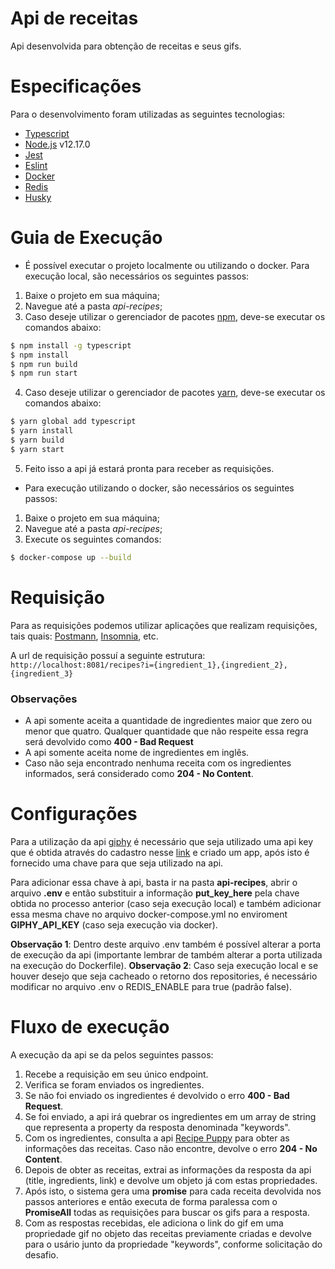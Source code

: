 # Api de receitas

Api desenvolvida para obtenção de receitas e seus gifs.


# Especificações

Para o desenvolvimento foram utilizadas as seguintes tecnologias:

- [Typescript](https://www.typescriptlang.org/)
- [Node.js](https://nodejs.org/en/) v12.17.0
- [Jest](https://jestjs.io/)
- [Eslint](https://eslint.org/)
- [Docker](https://www.docker.com/)
- [Redis](https://redis.io/)
- [Husky](https://www.npmjs.com/package/husky)


# Guia de Execução

- É possível executar o projeto localmente ou utilizando o docker. Para execução local, são necessários os seguintes passos:

1. Baixe o projeto em sua máquina;
2. Navegue até a pasta *api-recipes*;
3. Caso deseje utilizar o gerenciador de pacotes [npm](https://www.npmjs.com/), deve-se executar os comandos abaixo:
```sh
$ npm install -g typescript
$ npm install
$ npm run build
$ npm run start
```
4. Caso deseje utilizar o gerenciador de pacotes [yarn](https://yarnpkg.com/), deve-se executar os comandos abaixo:
```sh
$ yarn global add typescript
$ yarn install
$ yarn build
$ yarn start
```
5. Feito isso a api já estará pronta para receber as requisições.

- Para execução utilizando o docker, são necessários os seguintes passos:

1. Baixe o projeto em sua máquina;
2. Navegue até a pasta *api-recipes*;
3. Execute os seguintes comandos:
```sh
$ docker-compose up --build
```

# Requisição

Para as requisições podemos utilizar aplicações que realizam requisições, tais quais: [Postmann](https://www.postman.com/), [Insomnia](https://insomnia.rest/), etc.

A url de requisição possuí a seguinte estrutura: `http://localhost:8081/recipes?i={ingredient_1},{ingredient_2},{ingredient_3}`

### Observações

- A api somente aceita a quantidade de ingredientes maior que zero ou menor que quatro. Qualquer quantidade que não respeite essa regra será devolvido como **400 - Bad Request**
- A api somente aceita nome de ingredientes em inglês.
- Caso não seja encontrado nenhuma receita com os ingredientes informados, será considerado como **204 - No Content**.


# Configurações

Para a utilização da api [giphy](https://developers.giphy.com/) é necessário que seja utilizado uma api key que é obtida através do cadastro nesse [link](https://giphy.com/join?next=%2Foauth%2Fauthorize%2F%3Fresponse_type%3Dcode%26client_id%3DC7yftGDVCAhmaTnJCKv3eNaRsANYTDDf7PA9jZbw%26redirect_uri%3Dhttps%253A%252F%252Fdevelopers.giphy.com%252Foauth%252Fexchange%252F) e criado um app, após isto é fornecido uma chave para que seja utilizado na api.

Para adicionar essa chave à api, basta ir na pasta **api-recipes**, abrir o arquivo **.env** e então substituir a informação **put_key_here** pela chave obtida no processo anterior (caso seja execução local) e também adicionar essa mesma chave no arquivo docker-compose.yml no enviroment **GIPHY_API_KEY** (caso seja execução via docker). 

**Observação 1**: Dentro deste arquivo .env também é possível alterar a porta de execução da api (importante lembrar de também alterar a porta utilizada na execução do Dockerfile).
**Observação 2**: Caso seja execução local e se houver desejo que seja cacheado o retorno dos
repositories, é necessário modificar no arquivo .env o REDIS_ENABLE para true (padrão false).

# Fluxo de execução

A execução da api se da pelos seguintes passos:

1. Recebe a requisição em seu único endpoint.
2. Verifica se foram enviados os ingredientes.
3. Se não foi enviado os ingredientes é devolvido o erro **400 - Bad Request**.
4. Se foi enviado, a api irá quebrar os ingredientes em um array de string que representa a property da resposta denominada "keywords".
5. Com os ingredientes, consulta a api [Recipe Puppy](http://www.recipepuppy.com/about/api/) para obter as informações das receitas. Caso não encontre, devolve o erro **204 - No Content**.
6. Depois de obter as receitas, extrai as informações da resposta da api (title, ingredients, link) e devolve um objeto já com estas propriedades.
7. Após isto, o sistema gera uma **promise** para cada receita devolvida nos passos anteriores e então executa de forma paralessa com o **PromiseAll** todas as requisições para buscar os gifs para a resposta.
8. Com as respostas recebidas, ele adiciona o link do gif em uma propriedade gif no objeto das receitas previamente criadas e devolve para o usário junto da propriedade "keywords", conforme solicitação do desafio.
